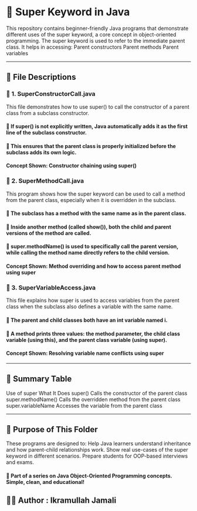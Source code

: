 # 🔑 Super Keyword in Java
This repository contains beginner-friendly Java programs that demonstrate different uses of the super keyword, a core concept in object-oriented programming.
The super keyword is used to refer to the immediate parent class. It helps in accessing:
Parent constructors
Parent methods
Parent variables

---

## 📁 File Descriptions
### 📌 1. SuperConstructorCall.java
This file demonstrates how to use super() to call the constructor of a parent class from a subclass constructor.

#### 🔹 If super() is not explicitly written, Java automatically adds it as the first line of the subclass constructor.
#### 🔹 This ensures that the parent class is properly initialized before the subclass adds its own logic.

#### Concept Shown: Constructor chaining using super()

### 📌 2. SuperMethodCall.java
This program shows how the super keyword can be used to call a method from the parent class, especially when it is overridden in the subclass.

#### 🔹 The subclass has a method with the same name as in the parent class.
#### 🔹 Inside another method (called show()), both the child and parent versions of the method are called.
#### 🔹 super.methodName() is used to specifically call the parent version, while calling the method name directly refers to the child version.

#### Concept Shown: Method overriding and how to access parent method using super

### 📌 3. SuperVariableAccess.java
This file explains how super is used to access variables from the parent class when the subclass also defines a variable with the same name.

#### 🔹 The parent and child classes both have an int variable named i.
#### 🔹 A method prints three values: the method parameter, the child class variable (using this), and the parent class variable (using super).

#### Concept Shown: Resolving variable name conflicts using super

---

## 🧠 Summary Table
Use of super	What It Does
super()	Calls the constructor of the parent class
super.methodName()	Calls the overridden method from the parent class
super.variableName	Accesses the variable from the parent class

---

## 🎯 Purpose of This Folder
These programs are designed to:
Help Java learners understand inheritance and how parent-child relationships work.
Show real use-cases of the super keyword in different scenarios.
Prepare students for OOP-based interviews and exams.

#### 📘 Part of a series on Java Object-Oriented Programming concepts. Simple, clean, and educational!

## 👨‍💻 Author : Ikramullah Jamali
